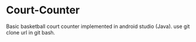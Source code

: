 # Court-Counter
Basic basketball court counter implemented in android studio (Java).
use git clone url in git bash. 
